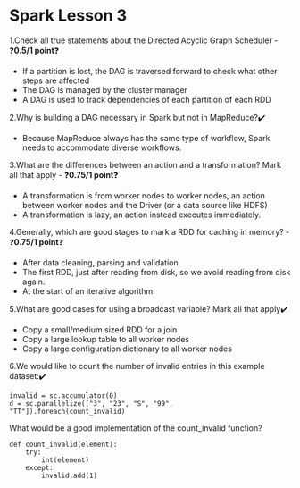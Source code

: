 # Spark Lesson 3

1.Check all true statements about the Directed Acyclic Graph Scheduler - ❓**0.5/1 point**❓

- If a partition is lost, the DAG is traversed forward to check what other steps are affected
- The DAG is managed by the cluster manager
- A DAG is used to track dependencies of each partition of each RDD

2.Why is building a DAG necessary in Spark but not in MapReduce?✔️
- Because MapReduce always has the same type of workflow, Spark needs to accommodate diverse workflows.

3.What are the differences between an action and a transformation? Mark all that apply - ❓**0.75/1 point**❓
- A transformation is from worker nodes to worker nodes, an action between worker nodes and the Driver (or a data source like HDFS)
- A transformation is lazy, an action instead executes immediately.

4.Generally, which are good stages to mark a RDD for caching in memory? - ❓**0.75/1 point**❓
- After data cleaning, parsing and validation.
- The first RDD, just after reading from disk, so we avoid reading from disk again.
- At the start of an iterative algorithm.

5.What are good cases for using a broadcast variable? Mark all that apply✔️
- Copy a small/medium sized RDD for a join
- Copy a large lookup table to all worker nodes
- Copy a large configuration dictionary to all worker nodes

6.We would like to count the number of invalid entries in this example dataset:✔️

```
invalid = sc.accumulator(0)
d = sc.parallelize(["3", "23", "S", "99", "TT"]).foreach(count_invalid)
```
What would be a good implementation of the count_invalid function?

```
def count_invalid(element):
    try:
        int(element)
    except:
        invalid.add(1)
```
